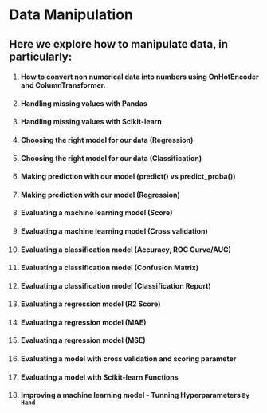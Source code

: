 # Data Manipulation
## Here we explore how to manipulate data, in particularly:
1. #### How to convert non numerical data into numbers using OnHotEncoder and ColumnTransformer.
2. #### Handling missing values with Pandas
3. #### Handling missing values with Scikit-learn
4. #### Choosing the right model for our data (Regression)
5. #### Choosing the right model for our data (Classification)
6. #### Making prediction with our model (predict() vs predict_proba())
7. #### Making prediction with our model (Regression)
8. #### Evaluating a machine learning model (Score)
9. #### Evaluating a machine learning model (Cross validation)
10. #### Evaluating a classification model (Accuracy, ROC Curve/AUC)
11. #### Evaluating a classification model (Confusion Matrix)
12. #### Evaluating a classification model (Classification Report)
13. #### Evaluating a regression model (R2 Score)
14. #### Evaluating a regression model (MAE)
15. #### Evaluating a regression model (MSE)
16. #### Evaluating a model with cross validation and scoring parameter
17. #### Evaluating a model with Scikit-learn Functions
18. #### Improving a machine learning model - Tunning Hyperparameters `By Hand`